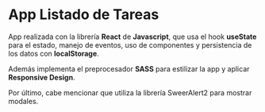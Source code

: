 # App Listado de Tareas

App realizada con la librería __React__ de __Javascript__, que usa el hook __useState__ para el estado, 
manejo de eventos, uso de componentes y persistencia de los datos con __localStorage__.

Además implementa el preprocesador __SASS__ para estilizar la app y aplicar __Responsive Design__.

Por último, cabe mencionar que utiliza la librería SweerAlert2 para mostrar modales.
